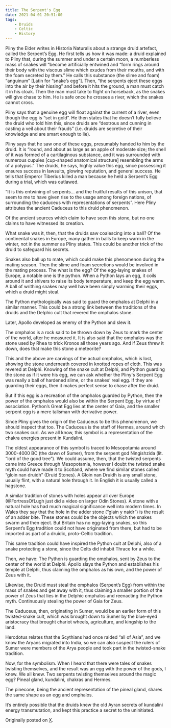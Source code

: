 ```yaml
---
title: The Serpent's Egg
date: 2021-04-01 20:51:00
tags:
	- Druids
	- Celtic
	- History
---
```



Pliny the Elder writes in Historia Naturalis about a strange druid artefact, called the Serpent’s Egg. He first tells us how it was made: a druid explained to Pliny that, during the summer and under a certain moon, a numberless mass of snakes will “become artificially entwined and “form rings around their body with the viscous slime which exudes from their mouths, and with the foam secreted by them.” He calls this substance (the slime and foam) “anguinum” [Latin for “snake’s egg”]. Then, “the serpents eject these eggs into the air by their hissing” and before it hits the ground, a man must catch it in his cloak. Then the man must take to flight on horseback, as the snakes will give chase to him. He is safe once he crosses a river, which the snakes cannot cross.

Pliny says that a genuine egg will float against the current of a river, even though the egg is “set in gold”. He then states that he doesn’t fully believe the druid who told him this, since druids are “dextrous and cunning in casting a veil about their frauds” (i.e. druids are secretive of their knowledge and are smart enough to lie).

Pliny says that he saw one of these eggs, presumably handed to him by the druid. It is “round, and about as large as an apple of moderate size; the shell of it was formed of a cartilaginous substance, and it was surrounded with numerous cupules [cup-shaped anatomical structure] resembling the arms of a polypus.” The druids, he says, highly value this egg, since possessing it ensures success in lawsuits, glowing reputation, and general success. He tells that Emperor Tiberius killed a man because he held a Serpent’s Egg during a trial, which was outlawed.

“It is this entwining of serpents... and the fruitful results of this unison, that seem to me to have given rise to the usage among foreign nations, of surrounding the caduceus with representations of serpents”. Here Pliny attributes the ancient Caduceus to this druid phenomenon.

Of the ancient sources which claim to have seen this stone, but no one claims to have witnessed its creation.

What snake was it, then, that the druids saw coalescing into a ball? Of the continental snakes in Europe, many gather in balls to keep warm in the winter, not in the summer as Pliny states. This could be another trick of the druid to safeguard his secrets.

Snakes also ball up to mate, which could make this phenomenon during the mating season. Then the slime and foam secretions would be involved in the mating process. The what is the egg? Of the egg-laying snakes of Europe, a notable one is the python. When a Python lays an egg, it coils around it and shivers to raise its body temperature, and keep the egg warm. A ball of writhing snakes may well have been simply warming their eggs, which a druid might steal.

The Python mythologically was said to guard the omphalos at Delphi in a similar manner. This could be a strong link between the traditions of the druids and the Delphic cult that revered the omphalos stone.

Later, Apollo developed as enemy of the Python and slew it.

The omphalos is a rock said to be thrown down by Zeus to mark the center of the world, after he measured it. It is also said that the omphalos was the stone used by Rhea to trick Kronos all those years ago. And if Zeus threw it down, does that make this stone a meteorite?

This and the above are carvings of the actual omphalos, which is lost, showing the stone underneath covered in knotted ropes of cloth. This was revered at Delphi. Knowing of the snake cult at Delphi, and Python guarding the stone as if it were his egg, we can ask whether the Pliny's Serpent Egg was really a ball of hardened slime, or the snakes’ real egg. If they are guarding their eggs, then it makes perfect sense to chase after the druid.

But if this egg is a recreation of the omphalos guarded by Python, then the power of the omphalos would also be within the Serpent Egg, by virtue of association. Python’s Great Egg lies at the center of Gaia, and the smaller serpent egg is a mere talisman with derivative power.

Since Pliny gives the origin of the Caduceus to be this phenomenon, we should inspect that too. The Caduceus is the staff of Hermes, around which two snakes curl. As we all know, this symbol is a representation of the chakra energies present in Kundalini.

The oldest appearance of this symbol is traced to Mesopotamia around 3000-4000 BC (the dawn of Sumer), from the serpent god Ningishzida (lit. “lord of the good tree”). We could assume, then, that the twisted serpents came into Greece through Mesopotamia, however I doubt the twisted snake myth could have made it to Scotland, where we find similar stones called “gloin nan druidh” (Druid Stones). A Gloin nan Druidh is any small stone, usually flint, with a natural hole through it. In English it is usually called a hagstone.

A similar tradition of stones with holes appear all over Europe (@FortressOfLugh just did a video on larger Odin Stones). A stone with a natural hole has had much magical significance well into modern times. In Wales they say that the hole in the adder stone (“glain y naidr”) is the result of an adder bite. These stones could be the objects which the snakes swarm and then eject. But Britain has no egg-laying snakes, so this Serpent’s Egg tradition could not have originated from there, but had to be imported as part of a druidic, proto-Celtic tradition.

This same tradition could have inspired the Python cult at Delphi, also of a snake protecting a stone, since the Celts did inhabit Thrace for a while.

Then, we have: The Python is guarding the omphalos, sent by Zeus to the center of the world at Delphi. Apollo slays the Python and establishes his temple at Delphi, thus claiming the omphalos as his own, and the power of Zeus with it.

Likewise, the Druid must steal the omphalos (Serpent’s Egg) from within the mass of snakes and get away with it, thus claiming a smaller portion of the power of Zeus that lies in the Delphic omphalos and reenacting the Python myth. Continuously stealing the power of Gaia for Zeus.

The Caduceus, then, originating in Sumer, would be an earlier form of this twisted-snake cult, which was brought down to Sumer by the blue-eyed aristocracy that brought chariot wheels, agriculture, and kingship to the land.

Herodotus relates that the Scythians had once raided “all of Asia”, and we know the Aryans migrated into India, so we can also suspect the rulers of Sumer were members of the Arya people and took part in the twisted-snake tradition.

Now, for the symbolism. When I heard that there were tales of snakes twisting themselves, and the result was an egg with the power of the gods, I knew. We all knew. Two serpents twisting themselves around the magic egg? Pineal gland, kundalini, chakras and Hermes.

The pinecone, being the ancient representation of the pineal gland, shares the same shape as an egg and omphalos.

It’s entirely possible that the druids knew the old Ayran secrets of kundalini energy transmutation, and kept this practice a secret to the uninitiated.

Originally posted on [X](https://x.com/ogmios/status/1377785701983477769).